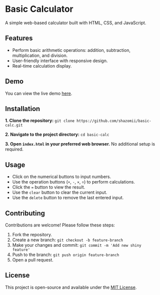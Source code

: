 # Basic Calculator
A simple web-based calculator built with HTML, CSS, and JavaScript.

## Features
- Perform basic arithmetic operations: addition, subtraction, multiplication, and division.
- User-friendly interface with responsive design.
- Real-time calculation display.

## Demo
You can view the live demo [here](https://shazomii.github.io/basic-calc/).

## Installation
**1. Clone the repository:**
`git clone https://github.com/shazomii/basic-calc.git`

**2. Navigate to the project directory:**
`cd basic-calc`

**3. Open `index.html` in your preferred web browser.**
No additional setup is required.

## Usage
- Click on the numerical buttons to input numbers.
- Use the operation buttons (`+`, `-`, `×`, `÷`) to perform calculations.
- Click the `=` button to view the result.
- Use the `clear` button to clear the current input.
- Use the `delete` button to remove the last entered input.

## Contributing
Contributions are welcome! Please follow these steps:

1. Fork the repository.
2. Create a new branch:
`git checkout -b feature-branch`
3. Make your changes and commit:
`git commit -m 'Add new shiny feature'`
4. Push to the branch:
`git push origin feature-branch`
5. Open a pull request.

## License
This project is open-source and available under the [MIT License](https://mit-license.org/).